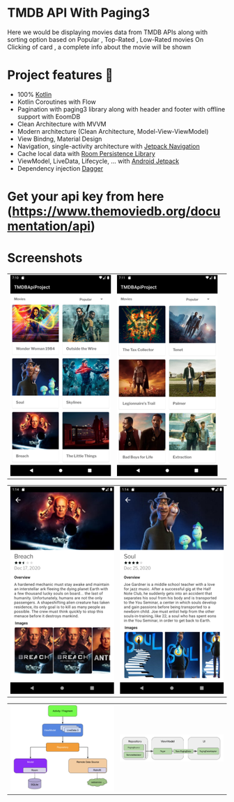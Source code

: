 # TMDB API  With Paging3

Here we would be displaying movies data from TMDB APIs along with sorting option based on Popular , Top-Rated , Low-Rated movies
On Clicking of card , a complete info about the movie will be shown 

# Project features 🚀

-   100% [Kotlin](https://kotlinlang.org/)
-   Kotlin Coroutines with Flow
-   Pagination with paging3 library along with header and footer with offline support with EoomDB
-   Clean Architecture with MVVM 
-   Modern architecture (Clean Architecture, Model-View-ViewModel)
-   View Bindng, Material Design
-   Navigation, single-activity architecture with [Jetpack Navigation](https://developer.android.com/guide/navigation)
-   Cache local data with [Room Persistence Library](https://developer.android.com/topic/libraries/architecture/room)
-   ViewModel, LiveData, Lifecycle, ... with [Android Jetpack](https://developer.android.com/jetpack)
-   Dependency injection [Dagger](https://developer.android.com/training/dependency-injection/dagger-basics)

# Get your api key from here  (https://www.themoviedb.org/documentation/api)

# Screenshots

|                         |                         |                         |                         
|        :---:            |          :---:          |        :---:            |      
| ![](screenshots/Screenshot1.png) | ![](screenshots/Screenshot2.png) 

|                         |                                       |
|       :---:             |                      :---:            |
| ![](screenshots/Screenshot3.png) | ![](screenshots/Screenshot4.png) |

|                         |                                       |
|       :---:             |                      :---:            |
| ![](screenshots/Architecture.png) | ![](screenshots/PagingArch.png) |

